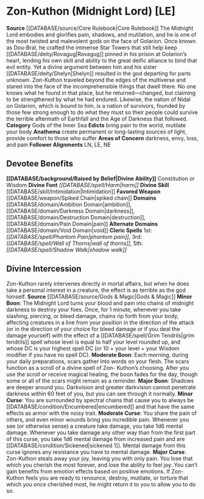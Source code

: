 ﻿---
ability:
- Constitution
- Wisdom
ability_boost:
- Constitution
- Wisdom
alignment: LE
deity:
- '[[DATABASE/deity/Zon-Kuthon|Zon-Kuthon]]'
deity_category: Gods of the Inner Sea
divine_font: Harm
domain:
- '[[DATABASE/domain/Ambition Domain|Ambition]]'
- '[[DATABASE/domain/Darkness Domain|Darkness]]'
- '[[DATABASE/domain/Destruction Domain|Destruction]]'
- '[[DATABASE/domain/Pain Domain|Pain]]'
- '[[DATABASE/domain/Void Domain|Void]]'
favored_weapon: '[[DATABASE/weapon/Spiked Chain|Spiked Chain]]'
follower_alignment:
- LN
- LE
- NE
id: '20'
name: Zon-Kuthon
rarity: Common
rus_type_level: null
skill:
- '[[DATABASE/skill/Intimidation|Intimidation]]'
source: '[[DATABASE/source/Core Rulebook|Core Rulebook]]'
trait: null
type: Deity

---
# Zon-Kuthon (Midnight Lord) [LE]

**Source** [[DATABASE/source/Core Rulebook|Core Rulebook]] 
The Midnight Lord embodies and glorifies pain, shadows, and mutilation, and he is one of the most twisted and malevolent gods on the face of Golarion. Once known as Dou-Bral, he crafted the immense Star Towers that still help keep [[DATABASE/deity/Rovagug|Rovagug]] pinned in his prison at Golarion’s heart, lending his own skill and ability to the great deific alliance to bind that evil entity. Yet a divine argument between him and his sister [[DATABASE/deity/Shelyn|Shelyn]] resulted in the god departing for parts unknown. Zon-Kuthon traveled beyond the edges of the multiverse and stared into the face of the incomprehensible things that dwell there. No one knows what he found in that place, but he returned—changed, but claiming to be strengthened by what he had endured. Likewise, the nation of Nidal on Golarion, which is bound to him, is a nation of survivors, founded by those few strong enough to do what they must so their people could survive the terrible aftermath of Earthfall and the Age of Darkness that followed.
**Category** Gods of the Inner Sea
**Edicts** bring pain to the world, mutilate your body
**Anathema** create permanent or long-lasting sources of light, provide comfort to those who suffer
**Areas of Concern** darkness, envy, loss, and pain
**Follower Alignments** LN, LE, NE

## Devotee Benefits

**[[DATABASE/background/Raised by Belief|Divine Ability]]** Constitution or Wisdom
**Divine Font** _[[DATABASE/spell/Harm|harm]]_
**Divine Skill** [[DATABASE/skill/Intimidation|Intimidation]]
**Favored Weapon** [[DATABASE/weapon/Spiked Chain|spiked chain]]
**Domains** [[DATABASE/domain/Ambition Domain|ambition]], [[DATABASE/domain/Darkness Domain|darkness]], [[DATABASE/domain/Destruction Domain|destruction]], [[DATABASE/domain/Pain Domain|pain]]
**Alternate Domains** [[DATABASE/domain/Void Domain|void]]
**Cleric Spells** 1st: _[[DATABASE/spell/Phantom Pain|phantom pain]]_, 3rd: _[[DATABASE/spell/Wall of Thorns|wall of thorns]]_, 5th: _[[DATABASE/spell/Shadow Walk|shadow walk]]_

## Divine Intercession

Zon-Kuthon rarely intervenes directly in mortal affairs, but when he does take a personal interest in a creature, the effect is as terrible as the god himself.
**Source** [[DATABASE/source/Gods & Magic|Gods & Magic]] 
**Minor Boon**: The Midnight Lord turns your blood and pain into chains of midnight darkness to destroy your foes. Once, for 1 minute, whenever you take slashing, piercing, or bleed damage, chains rip forth from your body, affecting creatures in a line from your position in the direction of the attack (or in the direction of your choice for bleed damage or if you deal the damage yourself) with the effect of a [[DATABASE/spell/Grim Tendrils|grim tendrils]] spell whose level is equal to half your level rounded up, and whose DC is your highest spell DC (or 10 + your level + your Wisdom modifier if you have no spell DC).
**Moderate Boon**: Each morning, during your daily preparations, scars gather into words on your flesh. The scars function as a scroll of a divine spell of Zon- Kuthon’s choosing. After you use the scroll or receive magical healing, the boon fades for the day, though some or all of the scars might remain as a reminder.
**Major Boon**: Shadows are deeper around you. Darkvision and greater darkvision cannot penetrate darkness within 60 feet of you, but you can see through it normally.
**Minor Curse**: You are surrounded by spectral chains that cause you to always be [[DATABASE/condition/Encumbered|encumbered]] and that have the same effects as armor with the noisy trait.
**Moderate Curse**: You share the pain of others, and even minor wounds bring you incredible pain. Whenever you see (or otherwise sense) a creature take damage, you take 1d6 mental damage. Whenever you take damage any other way than from the first part of this curse, you take 1d6 mental damage from increased pain and are [[DATABASE/condition/Sickened|sickened 1]]. Mental damage from this curse ignores any resistance you have to mental damage.
**Major Curse**: Zon-Kuthon steals away your joy, leaving you with only pain. You lose that which you cherish the most forever, and lose the ability to feel joy. You can’t gain benefits from emotion effects based on positive emotions. If Zon-Kuthon feels you are ready to renounce, destroy, mutilate, or torture that which you once cherished most, he might return it to you to allow you to do so.
